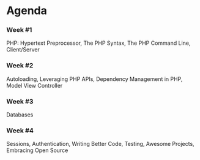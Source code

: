 # Agenda

### Week #1

PHP: Hypertext Preprocessor, The PHP Syntax, The PHP Command Line, Client/Server

### Week #2

Autoloading, Leveraging PHP APIs, Dependency Management in PHP, Model View
Controller

### Week #3

Databases

### Week #4

Sessions, Authentication, Writing Better Code, Testing, Awesome Projects,
Embracing Open Source

